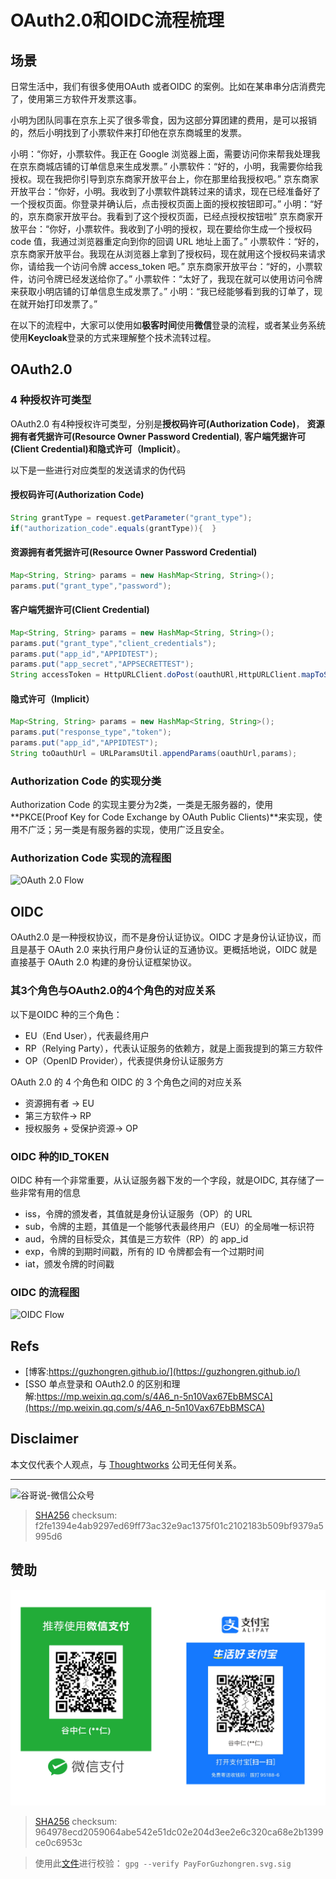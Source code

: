 # OAuth2.0和OIDC流程梳理


## 场景

日常生活中，我们有很多使用OAuth 或者OIDC 的案例。比如在某串串分店消费完了，使用第三方软件开发票这事。


小明为团队同事在京东上买了很多零食，因为这部分算团建的费用，是可以报销的，然后小明找到了小票软件来打印他在京东商城里的发票。

小明：“你好，小票软件。我正在 Google 浏览器上面，需要访问你来帮我处理我在京东商城店铺的订单信息来生成发票。”
小票软件：“好的，小明，我需要你给我授权。现在我把你引导到京东商家开放平台上，你在那里给我授权吧。”
京东商家开放平台：“你好，小明。我收到了小票软件跳转过来的请求，现在已经准备好了一个授权页面。你登录并确认后，点击授权页面上面的授权按钮即可。”
小明：“好的，京东商家开放平台。我看到了这个授权页面，已经点授权按钮啦”
京东商家开放平台：“你好，小票软件。我收到了小明的授权，现在要给你生成一个授权码 code 值，我通过浏览器重定向到你的回调 URL 地址上面了。”
小票软件：“好的，京东商家开放平台。我现在从浏览器上拿到了授权码，现在就用这个授权码来请求你，请给我一个访问令牌 access_token 吧。”
京东商家开放平台：“好的，小票软件，访问令牌已经发送给你了。”
小票软件：“太好了，我现在就可以使用访问令牌来获取小明店铺的订单信息生成发票了。”
小明：“我已经能够看到我的订单了，现在就开始打印发票了。”

在以下的流程中，大家可以使用如**极客时间**使用**微信**登录的流程，或者某业务系统使用**Keycloak**登录的方式来理解整个技术流转过程。

## OAuth2.0

### 4 种授权许可类型

OAuth2.0 有4种授权许可类型，分别是**授权码许可(Authorization Code)**， **资源拥有者凭据许可(Resource Owner Password Credential)**, **客户端凭据许可(Client Credential)**和**隐式许可（Implicit）**。

以下是一些进行对应类型的发送请求的伪代码

#### 授权码许可(Authorization Code)

```java
String grantType = request.getParameter("grant_type");
if("authorization_code".equals(grantType)){  }

```

#### 资源拥有者凭据许可(Resource Owner Password Credential)

```java
Map<String, String> params = new HashMap<String, String>();
params.put("grant_type","password");
```

#### 客户端凭据许可(Client Credential)

```java
Map<String, String> params = new HashMap<String, String>();
params.put("grant_type","client_credentials");
params.put("app_id","APPIDTEST");
params.put("app_secret","APPSECRETTEST");
String accessToken = HttpURLClient.doPost(oauthURl,HttpURLClient.mapToStr(params));”
```

#### 隐式许可（Implicit）

```java
Map<String, String> params = new HashMap<String, String>();
params.put("response_type","token");
params.put("app_id","APPIDTEST");
String toOauthUrl = URLParamsUtil.appendParams(oauthUrl,params);
```

### Authorization Code 的实现分类

Authorization Code 的实现主要分为2类，一类是无服务器的，使用**PKCE(Proof Key for Code Exchange by OAuth Public Clients)**来实现，使用不广泛；另一类是有服务器的实现，使用广泛且安全。


### Authorization Code 实现的流程图

![OAuth 2.0 Flow](https://cdn.staticaly.com/gh/guzhongren/data-hosting@main/Security/OAuth/OAuth2.0-Flow.67h7qmku8ak0.svg)

## OIDC

OAuth2.0 是一种授权协议，而不是身份认证协议。OIDC 才是身份认证协议，而且是基于 OAuth 2.0 来执行用户身份认证的互通协议。更概括地说，OIDC 就是直接基于 OAuth 2.0 构建的身份认证框架协议。

### 其3个角色与OAuth2.0的4个角色的对应关系

以下是OIDC 种的三个角色：
- EU（End User），代表最终用户
- RP（Relying Party），代表认证服务的依赖方，就是上面我提到的第三方软件
- OP（OpenID Provider），代表提供身份认证服务方

OAuth 2.0 的 4 个角色和 OIDC 的 3 个角色之间的对应关系

- 资源拥有者 -> EU
- 第三方软件-> RP
- 授权服务 + 受保护资源-> OP

### OIDC 种的ID_TOKEN

OIDC 种有一个非常重要，从认证服务器下发的一个字段，就是OIDC, 其存储了一些非常有用的信息

- iss，令牌的颁发者，其值就是身份认证服务（OP）的 URL
- sub，令牌的主题，其值是一个能够代表最终用户（EU）的全局唯一标识符
- aud，令牌的目标受众，其值是三方软件（RP）的 app_id
- exp，令牌的到期时间戳，所有的 ID 令牌都会有一个过期时间
- iat，颁发令牌的时间戳

### OIDC 的流程图

![OIDC Flow](https://cdn.staticaly.com/gh/guzhongren/data-hosting@main/Security/OAuth/OIDC-flow.5y5jucry3000.svg)

## Refs

* [博客:https://guzhongren.github.io/](https://guzhongren.github.io/)
* [SSO 单点登录和 OAuth2.0 的区别和理解:https://mp.weixin.qq.com/s/4A6_n-5n10Vax67EbBMSCA](https://mp.weixin.qq.com/s/4A6_n-5n10Vax67EbBMSCA)

## Disclaimer

本文仅代表个人观点，与 [Thoughtworks](https://www.Thoughtworks.com/) 公司无任何关系。

----
![谷哥说-微信公众号](https://cdn.staticaly.com/gh/guzhongren/data-hosting@main/20210819/wechat.ae9zxgscqcg.png)
> [SHA256](https://emn178.github.io/online-tools/sha256_checksum.html) checksum: f2fe1394e4ab9297ed69ff73ac32e9ac1375f01c2102183b509bf9379a5995d6

## 赞助

![PayForGuzhongren](/images/pay/PayForGuzhongren.svg)
> [SHA256](https://emn178.github.io/online-tools/sha256_checksum.html) checksum: 964978ecd2059064abe542e51dc02e204d3ee2e6c320ca68e2b1399ce0c6953c

> 使用此[文件](https://guzhongren.github.io/images/pay/payforguzhongren.svg.sig)进行校验： `gpg --verify PayForGuzhongren.svg.sig`

